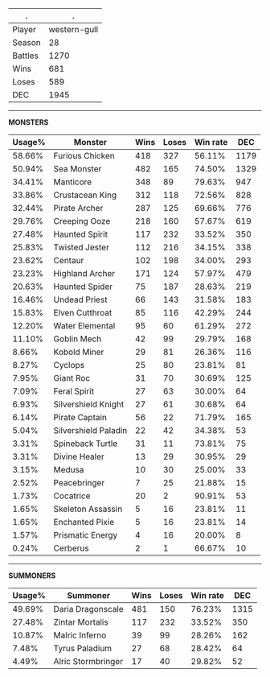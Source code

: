 .|.
|-|-
Player|western-gull
Season|28
Battles|1270
Wins|681
Loses|589
DEC|1945

---
**MONSTERS**

Usage%|Monster|Wins|Loses|Win rate|DEC|
-|-|-|-|-|-|
58.66%|Furious Chicken|418|327|56.11%|1179|
50.94%|Sea Monster|482|165|74.50%|1329|
34.41%|Manticore|348|89|79.63%|947|
33.86%|Crustacean King|312|118|72.56%|828|
32.44%|Pirate Archer|287|125|69.66%|776|
29.76%|Creeping Ooze|218|160|57.67%|619|
27.48%|Haunted Spirit|117|232|33.52%|350|
25.83%|Twisted Jester|112|216|34.15%|338|
23.62%|Centaur|102|198|34.00%|293|
23.23%|Highland Archer|171|124|57.97%|479|
20.63%|Haunted Spider|75|187|28.63%|219|
16.46%|Undead Priest|66|143|31.58%|183|
15.83%|Elven Cutthroat|85|116|42.29%|244|
12.20%|Water Elemental|95|60|61.29%|272|
11.10%|Goblin Mech|42|99|29.79%|168|
8.66%|Kobold Miner|29|81|26.36%|116|
8.27%|Cyclops|25|80|23.81%|81|
7.95%|Giant Roc|31|70|30.69%|125|
7.09%|Feral Spirit|27|63|30.00%|64|
6.93%|Silvershield Knight|27|61|30.68%|64|
6.14%|Pirate Captain|56|22|71.79%|165|
5.04%|Silvershield Paladin|22|42|34.38%|53|
3.31%|Spineback Turtle|31|11|73.81%|75|
3.31%|Divine Healer|13|29|30.95%|29|
3.15%|Medusa|10|30|25.00%|33|
2.52%|Peacebringer|7|25|21.88%|15|
1.73%|Cocatrice|20|2|90.91%|53|
1.65%|Skeleton Assassin|5|16|23.81%|11|
1.65%|Enchanted Pixie|5|16|23.81%|14|
1.57%|Prismatic Energy|4|16|20.00%|8|
0.24%|Cerberus|2|1|66.67%|10|

---
**SUMMONERS**

Usage%|Summoner|Wins|Loses|Win rate|DEC|
-|-|-|-|-|-|
49.69%|Daria Dragonscale|481|150|76.23%|1315|
27.48%|Zintar Mortalis|117|232|33.52%|350|
10.87%|Malric Inferno|39|99|28.26%|162|
7.48%|Tyrus Paladium|27|68|28.42%|64|
4.49%|Alric Stormbringer|17|40|29.82%|52|
